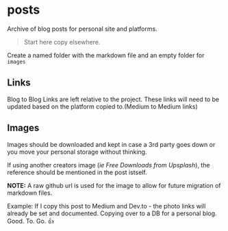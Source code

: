 # posts

Archive of blog posts for personal site and platforms.

> Start here copy elsewhere.

Create a named folder with the markdown file and an empty folder for `images`

## Links

Blog to Blog Links are left relative to the project. These links will need to be updated based on the platform copied to.(Medium to Medium links)

## Images

Images should be downloaded and kept in case a 3rd party goes down or you move your personal storage without thinking.

If using another creators image (_ie Free Downloads from Upsplash_), the reference should be mentioned in the post istself.

**NOTE:** A raw github url is used for the image to allow for future migration of markdown files.

Example: If I copy this post to Medium and Dev.to - the photo links will already be set and documented.
Copying over to a DB for a personal blog. Good. To. Go. :+1:
